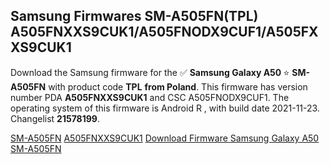 <h2>Samsung Firmwares SM-A505FN(TPL) A505FNXXS9CUK1/A505FNODX9CUF1/A505FXXS9CUK1</h2>
Download the Samsung firmware for the ✅ <strong>Samsung Galaxy A50 </strong> ⭐ <strong>SM-A505FN</strong> with product code <strong>TPL</strong> <strong> from Poland</strong>. This firmware has version number PDA <strong>A505FNXXS9CUK1</strong> and CSC A505FNODX9CUF1. The operating system of this firmware is Android R , with build date 2021-11-23. Changelist <strong>21578199</strong>.


[SM-A505FN](https://samfirm.shop/samsung/model/SM-A505FN)
[A505FNXXS9CUK1](https://samfirm.shop/samsung/pda/A505FNXXS9CUK1)
[Download Firmware Samsung Galaxy A50 SM-A505FN](https://samfirm.shop/samsung/firmware/476580)
